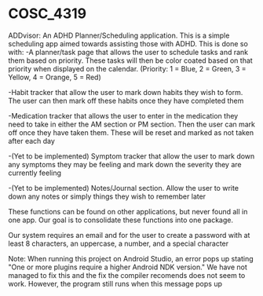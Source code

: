# COSC_4319
ADDvisor: An ADHD Planner/Scheduling application.
This is a simple scheduling app aimed towards assisting those with ADHD. 
This is done so with:
  -A planner/task page that allows the user to schedule tasks and rank them based on priority. These tasks will then be color coated based on that priority when displayed on the calendar. 
    (Priority: 1 = Blue, 2 = Green, 3 = Yellow, 4 = Orange, 5 = Red)
    
  -Habit tracker that allow the user to mark down habits they wish to form. The user can then mark off these habits once they have completed them

  -Medication tracker that allows the user to enter in the medication they need to take in either the AM section or PM section. Then the user can mark off once they have taken them. These will be reset and marked as not taken after each day

  -(Yet to be implemented) Symptom tracker that allow the user to mark down any symptoms they may be feeling and mark down the severity they are currently feeling

  -(Yet to be implemented) Notes/Journal section. Allow the user to write down any notes or simply things they wish to remember later

These functions can be found on other applications, but never found all in one app. Our goal is to consolidate these functions into one package. 

Our system requires an email and for the user to create a password with at least 8 characters, an uppercase, a number, and a special character

Note: When running this project on Android Studio, an error pops up stating "One or more plugins require a higher Android NDK version." We have not managed to fix this and the fix the compiler recomends does not seem to work.
  However, the program still runs when this message pops up
